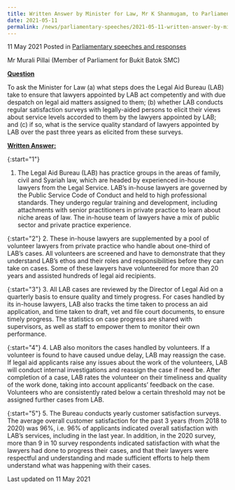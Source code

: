 ```yaml
---
title: Written Answer by Minister for Law, Mr K Shanmugam, to Parliamentary Question on Making Sure Lawyers Appointed by Legal Aid Bureau Act with Due Dispatch
date: 2021-05-11
permalink: /news/parliamentary-speeches/2021-05-11-written-answer-by-minister-for-law-mr-k-shanmugam-to-pq-on-making-sure-lab-lawyers-act-with-due-dispatch/
---
```


11 May 2021 Posted in [Parliamentary speeches and responses](/news/parliamentary-speeches)

Mr Murali Pillai (Member of Parliament for Bukit Batok SMC) 
  
**<b><u>Question</u></b>**  

To ask the Minister for Law (a) what steps does the Legal Aid Bureau (LAB) take to ensure that lawyers appointed by LAB act competently and with due despatch on legal aid matters assigned to them; (b) whether LAB conducts regular satisfaction surveys with legally-aided persons to elicit their views about service levels accorded to them by the lawyers appointed by LAB; and (c) if so, what is the service quality standard of lawyers appointed by LAB over the past three years as elicited from these surveys.

**<b><u>Written Answer:</u></b>**  

{:start="1"}
1.  The Legal Aid Bureau (LAB) has practice groups in the areas of family, civil and Syariah law, which are headed by experienced in-house lawyers from the Legal Service. LAB’s in-house lawyers are governed by the Public Service Code of Conduct and held to high professional standards. They undergo regular training and development, including attachments with senior practitioners in private practice to learn about niche areas of law. The in-house team of lawyers have a mix of public sector and private practice experience.

{:start="2"}
2.	These in-house lawyers are supplemented by a pool of volunteer lawyers from private practice who handle about one-third of LAB’s cases. All volunteers are screened and have to demonstrate that they understand LAB’s ethos and their roles and responsibilities before they can take on cases. Some of these lawyers have volunteered for more than 20 years and assisted hundreds of legal aid recipients. 

{:start="3"}
3.	All LAB cases are reviewed by the Director of Legal Aid on a quarterly basis to ensure quality and timely progress. For cases handled by its in-house lawyers, LAB also tracks the time taken to process an aid application, and time taken to draft, vet and file court documents, to ensure timely progress. The statistics on case progress are shared with supervisors, as well as staff to empower them to monitor their own performance.

{:start="4"}
4.	LAB also monitors the cases handled by volunteers. If a volunteer is found to have caused undue delay, LAB may reassign the case. If legal aid applicants raise any issues about the work of the volunteers, LAB will conduct internal investigations and reassign the case if need be. After completion of a case, LAB rates the volunteer on their timeliness and quality of the work done, taking into account applicants’ feedback on the case. Volunteers who are consistently rated below a certain threshold may not be assigned further cases from LAB. 

{:start="5"}
5.	The Bureau conducts yearly customer satisfaction surveys. The average overall customer satisfaction for the past 3 years (from 2018 to 2020) was 96%, i.e. 96% of applicants indicated overall satisfaction with LAB’s services, including in the last year. In addition, in the 2020 survey, more than 9 in 10 survey respondents indicated satisfaction with what the lawyers had done to progress their cases, and that their lawyers were respectful and understanding and made sufficient efforts to help them understand what was happening with their cases.  


<p class="right-side-updated">Last updated on 11 May 2021</p>
